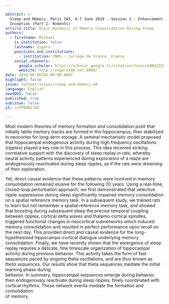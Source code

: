 ```yaml
---

abstract: >-
  Sleep and Memory. Paris IAS, 6-7 June 2019 - Session 2 - Enhancement and
  Inception (Part I: Rodents)
article_title: Brain Dynamics of Memory Consolidation During Sleep
authors:
  - firstname: Michael
    is_institution: false
    lastname: Zugaro
    positions_and_institutions:
      - institution: CNRS - Collège de France, France
    social_channels:
      google_scholar: https://scholar.google.fr/citations?user=h0KH2ZIAAAAJ&hl=fr
      website: http://zugarolab.net:8080/
date: 2019-06-06T02:00:00.000Z
highlight: false
issue: content/issues/sleep-and-memory.md
language: English
needDOI: false
published: true
subissue: false
yt: coTP8dB17AQ

---
```



Most modern theories of memory formation and consolidation posit that initially labile memory traces are formed in the hippocampus, then stabilized in neocortex for long-term storage. A seminal mechanistic model proposed that hippocampal endogenous activity during high frequency oscillations (_ripples_) played a key role in this process. This idea received striking correlative support with the discovery of sleep replay in rats, whereby neural activity patterns experienced during exploration of a maze are endogenously reactivated during sleep ripples, as if the rats were _dreaming_ of their exploration.

  
Yet, direct causal evidence that these patterns were involved in memory consolidation remained elusive for the following 20 years. Using a real-time, closed-loop perturbation approach, we first demonstrated that selective ripple suppression during sleep significantly impaired memory consolidation on a spatial reference memory task. In a subsequent study, we trained rats to learn but not remember a spatial reference memory task, and showed that boosting during subsequent sleep the precise temporal coupling between ripples, cortical delta waves and thalamo-cortical spindles, triggered functional changes in neocortical subnetworks which induced memory consolidation and resulted in perfect performance upon recall on the next day. This provided direct and causal evidence for the long-hypothesized hippocampo-cortical dialogue underlying memory consolidation. Finally, we have recently shown that the emergence of sleep replay requires a delicate, fine timescale organization of hippocampal activity during previous behavior. This activity takes the form of fast sequences paced by ongoing theta oscillations, and are thus known as _theta sequences_. Our results show that theta sequences mediate the initial learning phase during  
behavior. In summary, hippocampal sequences emerge during behavior, then endogenously reactivate during sleep ripples, finely coordinated with cortical rhythms. These network events mediate the formation and consolidation  
of memory.

<Youtube yt="coTP8dB17AQ" caption="Brain Dynamics of Memory Consolidation During Sleep"></Youtube>